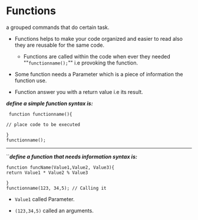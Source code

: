 # Functions 

a grouped commands that do certain task. 

* Functions helps to make your code organized and easier to read also they are reusable for the same code.
   * Functions are called within the code when ever they needed ""`functionname();`"" i.e provoking the function.

* Some function needs a Parameter which is a piece of information the function use. 
* Function answer you with a return value i.e its result. 

 ***define a  simple function syntax is:***
 
 ```
  function functionname(){

// place code to be executed
    
 } 
 functionname();
```

*****

 ``***define a function that needs information syntax is:***
 ```
 function funcName(Value1,Value2, Value3){
return Value1 * Value2 % Value3
    
 } 
 functionname(123, 34,5); // Calling it

 ```
* `Value1` called Parameter.

* `(123,34,5)` called an arguments.